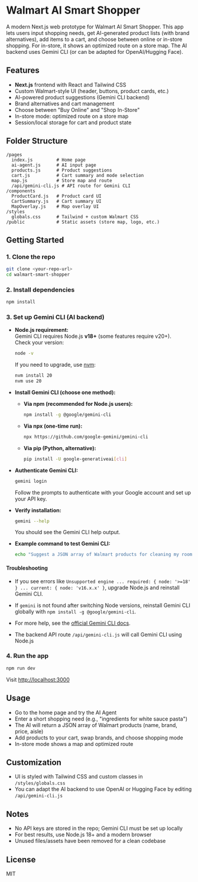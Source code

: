 # Walmart AI Smart Shopper

A modern Next.js web prototype for Walmart AI Smart Shopper. This app lets users input shopping needs, get AI-generated product lists (with brand alternatives), add items to a cart, and choose between online or in-store shopping. For in-store, it shows an optimized route on a store map. The AI backend uses Gemini CLI (or can be adapted for OpenAI/Hugging Face).

## Features
- **Next.js** frontend with React and Tailwind CSS
- Custom Walmart-style UI (header, buttons, product cards, etc.)
- AI-powered product suggestions (Gemini CLI backend)
- Brand alternatives and cart management
- Choose between "Buy Online" and "Shop In-Store"
- In-store mode: optimized route on a store map
- Session/local storage for cart and product state

## Folder Structure
```
/pages
  index.js         # Home page
  ai-agent.js      # AI input page
  products.js      # Product suggestions
  cart.js          # Cart summary and mode selection
  map.js           # Store map and route
  /api/gemini-cli.js # API route for Gemini CLI
/components
  ProductCard.js   # Product card UI
  CartSummary.js   # Cart summary UI
  MapOverlay.js    # Map overlay UI
/styles
  globals.css      # Tailwind + custom Walmart CSS
/public            # Static assets (store map, logo, etc.)
```

## Getting Started

### 1. Clone the repo
```sh
git clone <your-repo-url>
cd walmart-smart-shopper
```

### 2. Install dependencies
```sh
npm install
```

### 3. Set up Gemini CLI (AI backend)
- **Node.js requirement:**  
  Gemini CLI requires Node.js **v18+** (some features require v20+).  
  Check your version:
  ```sh
  node -v
  ```
  If you need to upgrade, use [nvm](https://github.com/nvm-sh/nvm):
  ```sh
  nvm install 20
  nvm use 20
  ```

- **Install Gemini CLI (choose one method):**
  - **Via npm (recommended for Node.js users):**
    ```sh
    npm install -g @google/gemini-cli
    ```
  - **Via npx (one-time run):**
    ```sh
    npx https://github.com/google-gemini/gemini-cli
    ```
  - **Via pip (Python, alternative):**
    ```sh
    pip install -U google-generativeai[cli]
    ```

- **Authenticate Gemini CLI:**
  ```sh
  gemini login
  ```
  Follow the prompts to authenticate with your Google account and set up your API key.

- **Verify installation:**
  ```sh
  gemini --help
  ```
  You should see the Gemini CLI help output.

- **Example command to test Gemini CLI:**
  ```sh
  echo "Suggest a JSON array of Walmart products for cleaning my room and bathroom. Each product should have name, brand, price, and aisle. Only return the JSON array." | gemini
  ```

#### Troubleshooting
- If you see errors like `Unsupported engine ... required: { node: '>=18' } ... current: { node: 'v16.x.x' }`, upgrade Node.js and reinstall Gemini CLI.
- If `gemini` is not found after switching Node versions, reinstall Gemini CLI globally with `npm install -g @google/gemini-cli`.
- For more help, see the [official Gemini CLI docs](https://ai.google.dev/gemini-api/docs/cli).

- The backend API route `/api/gemini-cli.js` will call Gemini CLI using Node.js

### 4. Run the app
```sh
npm run dev
```
Visit [http://localhost:3000](http://localhost:3000)

## Usage
- Go to the home page and try the AI Agent
- Enter a short shopping need (e.g., "ingredients for white sauce pasta")
- The AI will return a JSON array of Walmart products (name, brand, price, aisle)
- Add products to your cart, swap brands, and choose shopping mode
- In-store mode shows a map and optimized route

## Customization
- UI is styled with Tailwind CSS and custom classes in `/styles/globals.css`
- You can adapt the AI backend to use OpenAI or Hugging Face by editing `/api/gemini-cli.js`

## Notes
- No API keys are stored in the repo; Gemini CLI must be set up locally
- For best results, use Node.js 18+ and a modern browser
- Unused files/assets have been removed for a clean codebase

## License
MIT
